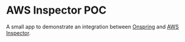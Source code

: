 # AWS Inspector POC

A small app to demonstrate an integration between [Onspring](https://onspring.com) and [AWS Inspector](https://aws.amazon.com/inspector/).
